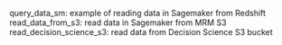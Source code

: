 query_data_sm: example of reading data in Sagemaker from Redshift
read_data_from_s3: read data in Sagemaker from MRM S3
read_decision_science_s3: read data from Decision Science S3 bucket
